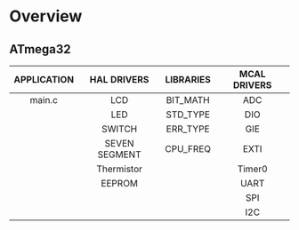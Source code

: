 # Overview
## ATmega32
|APPLICATION|HAL DRIVERS  |LIBRARIES |MCAL DRIVERS|
|:---------:|:-----------:|:--------:|:----------:|
|main.c     |LCD          |BIT_MATH  |ADC         |
|           |LED          |STD_TYPE  |DIO         |
|           |SWITCH       |ERR_TYPE  |GIE         |
|           |SEVEN SEGMENT|CPU_FREQ  |EXTI        |
|           |Thermistor   |          |Timer0      |
|           |EEPROM       |          |UART        |
|           |             |          |SPI         |
|           |             |          |I2C         |
